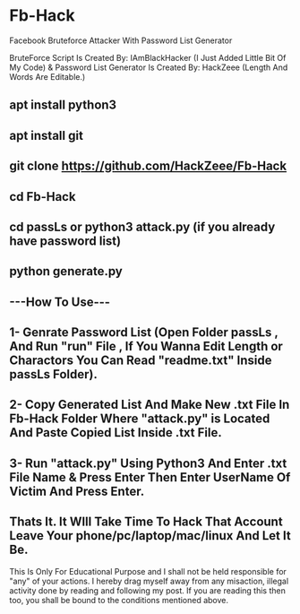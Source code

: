 # Fb-Hack
Facebook Bruteforce Attacker With Password List Generator

BruteForce Script Is Created By: IAmBlackHacker (I Just Added Little Bit Of My Code)
&
Password List Generator Is Created By: HackZeee (Length And Words Are Editable.)

apt install python3
-------
apt install git
-------
git clone https://github.com/HackZeee/Fb-Hack
-------
cd Fb-Hack
-------
cd passLs or python3 attack.py (if you already have password list)
-------
python generate.py
-------

---How To Use---
-------
1- Genrate Password List (Open Folder passLs , And Run "run" File , If You Wanna Edit Length or Charactors You Can Read "readme.txt" Inside passLs Folder).
-------
2- Copy Generated List And Make New .txt File In Fb-Hack Folder Where "attack.py" is Located And Paste Copied List Inside .txt File.
-------
3- Run "attack.py" Using Python3 And Enter .txt File Name & Press Enter Then Enter UserName Of Victim And Press Enter.
-------
Thats It. It WIll Take Time To Hack That Account Leave Your phone/pc/laptop/mac/linux And Let It Be.
-------

This Is Only For Educational Purpose and I shall not be held responsible for "any" of your actions. I hereby drag myself away from any misaction, illegal activity done by reading and following my post. If you are reading this then too, you shall be bound to the conditions mentioned above.

